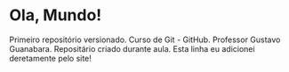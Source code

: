 # Ola, Mundo!
 Primeiro repositório versionado. Curso de Git - GitHub. Professor Gustavo Guanabara.
 Repositário criado durante aula.
Esta linha eu adicionei deretamente pelo site!
